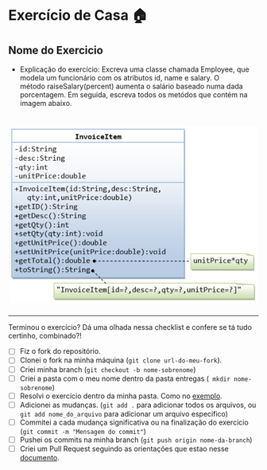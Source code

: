 # Exercício de Casa 🏠 

## Nome do Exercicio

- Explicação do exercício: 
Excreva uma classe chamada Employee, que modela um funcionário com os atributos id, name e salary. O método raiseSalary(percent) aumenta o salário baseado numa dada porcentagem.
 Em seguida, escreva todos os metódos que contém na imagem abaixo.

 <h1 align="center">
  <img src="../../assets/exercicio-casa-diagrama.png" alt="representação do paradigma de programação estruturado" width="500">
</h1>

---

Terminou o exercício? Dá uma olhada nessa checklist e confere se tá tudo certinho, combinado?!

- [ ] Fiz o fork do repositório.
- [ ] Clonei o fork na minha máquina (`git clone url-do-meu-fork`).
- [ ] Criei minha branch (` git checkout -b nome-sobrenome `)
- [ ] Criei a pasta com o meu nome dentro da pasta entregas (` mkdir nome-sobrenome`)
- [ ] Resolvi o exercício dentro da minha pasta. Como no [exemplo](/on21-imersao-js-S1-TDD/exercicios/para-casa/entregas/exemplo-nome-sobrenome/).
- [ ] Adicionei as mudanças. (`git add .` para adicionar todos os arquivos, ou `git add nome_do_arquivo` para adicionar um arquivo específico)
- [ ] Commitei a cada mudança significativa ou na finalização do exercício (`git commit -m "Mensagem do commit"`)
- [ ] Pushei os commits na minha branch (`git push origin nome-da-branch`)
- [ ] Criei um Pull Request seguindo as orientações que estao nesse [documento](/on21-imersao-js-S1-TDD/exercicios/para-casa/instrucoes-pull-request.md).
